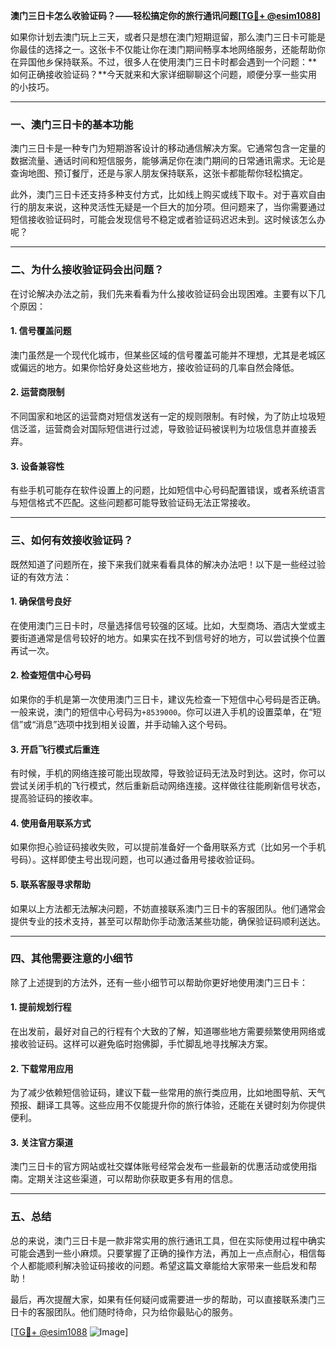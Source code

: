 **澳门三日卡怎么收验证码？——轻松搞定你的旅行通讯问题[[TG💪+ @esim1088](https://t.me/s/esim1088)]**

如果你计划去澳门玩上三天，或者只是想在澳门短期逗留，那么澳门三日卡可能是你最佳的选择之一。这张卡不仅能让你在澳门期间畅享本地网络服务，还能帮助你在异国他乡保持联系。不过，很多人在使用澳门三日卡时都会遇到一个问题：**如何正确接收验证码？**今天就来和大家详细聊聊这个问题，顺便分享一些实用的小技巧。

---

### 一、澳门三日卡的基本功能

澳门三日卡是一种专门为短期游客设计的移动通信解决方案。它通常包含一定量的数据流量、通话时间和短信服务，能够满足你在澳门期间的日常通讯需求。无论是查询地图、预订餐厅，还是与家人朋友保持联系，这张卡都能帮你轻松搞定。

此外，澳门三日卡还支持多种支付方式，比如线上购买或线下取卡。对于喜欢自由行的朋友来说，这种灵活性无疑是一个巨大的加分项。但问题来了，当你需要通过短信接收验证码时，可能会发现信号不稳定或者验证码迟迟未到。这时候该怎么办呢？

---

### 二、为什么接收验证码会出问题？

在讨论解决办法之前，我们先来看看为什么接收验证码会出现困难。主要有以下几个原因：

#### 1. **信号覆盖问题**
澳门虽然是一个现代化城市，但某些区域的信号覆盖可能并不理想，尤其是老城区或偏远的地方。如果你恰好身处这些地方，接收验证码的几率自然会降低。

#### 2. **运营商限制**
不同国家和地区的运营商对短信发送有一定的规则限制。有时候，为了防止垃圾短信泛滥，运营商会对国际短信进行过滤，导致验证码被误判为垃圾信息并直接丢弃。

#### 3. **设备兼容性**
有些手机可能存在软件设置上的问题，比如短信中心号码配置错误，或者系统语言与短信格式不匹配。这些问题都可能导致验证码无法正常接收。

---

### 三、如何有效接收验证码？

既然知道了问题所在，接下来我们就来看看具体的解决办法吧！以下是一些经过验证的有效方法：

#### 1. **确保信号良好**
在使用澳门三日卡时，尽量选择信号较强的区域。比如，大型商场、酒店大堂或主要街道通常是信号较好的地方。如果实在找不到信号好的地方，可以尝试换个位置再试一次。

#### 2. **检查短信中心号码**
如果你的手机是第一次使用澳门三日卡，建议先检查一下短信中心号码是否正确。一般来说，澳门的短信中心号码为`+8539000`。你可以进入手机的设置菜单，在“短信”或“消息”选项中找到相关设置，并手动输入这个号码。

#### 3. **开启飞行模式后重连**
有时候，手机的网络连接可能出现故障，导致验证码无法及时到达。这时，你可以尝试关闭手机的飞行模式，然后重新启动网络连接。这样做往往能刷新信号状态，提高验证码的接收率。

#### 4. **使用备用联系方式**
如果你担心验证码接收失败，可以提前准备好一个备用联系方式（比如另一个手机号码）。这样即使主号出现问题，也可以通过备用号接收验证码。

#### 5. **联系客服寻求帮助**
如果以上方法都无法解决问题，不妨直接联系澳门三日卡的客服团队。他们通常会提供专业的技术支持，甚至可以帮助你手动激活某些功能，确保验证码顺利送达。

---

### 四、其他需要注意的小细节

除了上述提到的方法外，还有一些小细节可以帮助你更好地使用澳门三日卡：

#### 1. **提前规划行程**
在出发前，最好对自己的行程有个大致的了解，知道哪些地方需要频繁使用网络或接收验证码。这样可以避免临时抱佛脚，手忙脚乱地寻找解决方案。

#### 2. **下载常用应用**
为了减少依赖短信验证码，建议下载一些常用的旅行类应用，比如地图导航、天气预报、翻译工具等。这些应用不仅能提升你的旅行体验，还能在关键时刻为你提供便利。

#### 3. **关注官方渠道**
澳门三日卡的官方网站或社交媒体账号经常会发布一些最新的优惠活动或使用指南。定期关注这些渠道，可以帮助你获取更多有用的信息。

---

### 五、总结

总的来说，澳门三日卡是一款非常实用的旅行通讯工具，但在实际使用过程中确实可能会遇到一些小麻烦。只要掌握了正确的操作方法，再加上一点点耐心，相信每个人都能顺利解决验证码接收的问题。希望这篇文章能给大家带来一些启发和帮助！

最后，再次提醒大家，如果有任何疑问或需要进一步的帮助，可以直接联系澳门三日卡的客服团队。他们随时待命，只为给你最贴心的服务。

[[TG💪+ @esim1088](https://t.me/s/esim1088) ![Image](https://i.postimg.cc/4NQfJmqS/Snipaste-2025-05-13-00-14-12.png)]